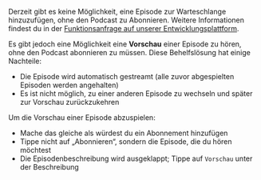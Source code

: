 Derzeit gibt es keine Möglichkeit, eine Episode zur Warteschlange hinzuzufügen, ohne den Podcast zu Abonnieren. Weitere Informationen findest du in der [Funktionsanfrage auf unserer Entwicklungsplattform](https://github.com/AntennaPod/AntennaPod/issues/4710).

Es gibt jedoch eine Möglichkeit eine **Vorschau** einer Episode zu hören, ohne den Podcast abonnieren zu müssen. Diese Behelfslösung hat einige Nachteile:

- Die Episode wird automatisch gestreamt (alle zuvor abgespielten Episoden werden angehalten)
- Es ist nicht möglich, zu einer anderen Episode zu wechseln und später zur Vorschau zurückzukehren

Um die Vorschau einer Episode abzuspielen:

- Mache das gleiche als würdest du ein Abonnement hinzufügen
- Tippe nicht auf „Abonnieren“, sondern die Episode, die du hören möchtest
- Die Episodenbeschreibung wird ausgeklappt; Tippe auf `Vorschau` unter der Beschreibung

